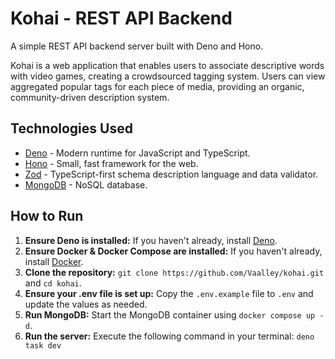 # Kohai - REST API Backend

A simple REST API backend server built with Deno and Hono.

Kohai is a web application that enables users to associate descriptive words with video games, creating a crowdsourced tagging system. Users can view aggregated
popular tags for each piece of media, providing an organic, community-driven description system.

## Technologies Used

- [Deno](https://deno.com/) - Modern runtime for JavaScript and TypeScript.
- [Hono](https://hono.dev/) - Small, fast framework for the web.
- [Zod](https://zod.dev/) - TypeScript-first schema description language and data validator.
- [MongoDB](https://www.mongodb.com/) - NoSQL database.

## How to Run

1. **Ensure Deno is installed:** If you haven't already, install [Deno](https://deno.com/).
2. **Ensure Docker & Docker Compose are installed:** If you haven't already, install [Docker](https://www.docker.com/).
3. **Clone the repository:** `git clone https://github.com/Vaalley/kohai.git` and `cd kohai`.
4. **Ensure your .env file is set up:** Copy the `.env.example` file to `.env` and update the values as needed.
5. **Run MongoDB:** Start the MongoDB container using `docker compose up -d`.
6. **Run the server:** Execute the following command in your terminal: `deno task dev`
